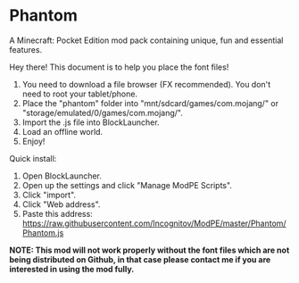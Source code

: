 # Phantom
A Minecraft: Pocket Edition mod pack containing unique, fun and essential features.

Hey there! This document is to help you place the font files!

1. You need to download a file browser (FX recommended). You don't need to root your tablet/phone.
2. Place the "phantom" folder into "mnt/sdcard/games/com.mojang/" or "storage/emulated/0/games/com.mojang/".
3. Import the .js file into BlockLauncher.
4. Load an offline world.
5. Enjoy!


Quick install:

1. Open BlockLauncher.
2. Open up the settings and click "Manage ModPE Scripts".
3. Click "import".
4. Click "Web address".
5. Paste this address: https://raw.githubusercontent.com/Incognitov/ModPE/master/Phantom/Phantom.js

**NOTE: This mod will not work properly without the font files which are not being distributed on Github, in that case please contact me if you are interested in using the mod fully.**
